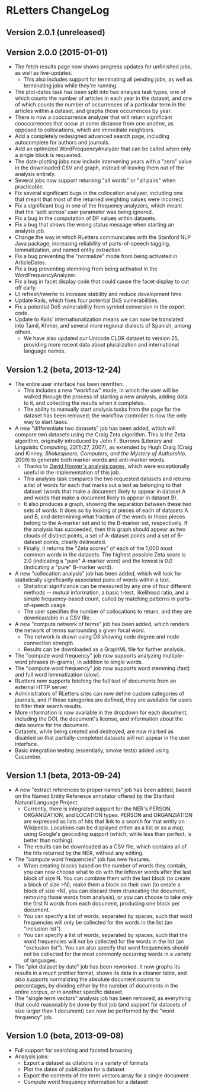 # RLetters ChangeLog

## Version 2.0.1 (unreleased)


## Version 2.0.0 (2015-01-01)

*   The fetch results page now shows progress updates for unfinished jobs, as well as live-updates.
    -   This also includes support for terminating all pending jobs, as well as terminating jobs while they're running.
*   The plot-dates task has been split into two analysis task types, one of which counts the number of articles in each year in the dataset, and one of which counts the number of occurrences of a particular term in the articles within a dataset, and graphs those occurrences by year.
*   There is now a cooccurrence analyzer that will return significant cooccurrences that occur at some distance from one another, as opposed to collocations, which are immediate neighbors.
*   Add a completely redesigned advanced search page, including autocomplete for authors and journals.
*   Add an optimized WordFrequencyAnalyzer that can be called when only a single block is requested.
*   The date-plotting jobs now include intervening years with a "zero" value in the downloaded CSV and graph, instead of leaving them out of the analysis entirely.
*   Several jobs now support returning "all words" or "all pairs" when practicable.
*   Fix several significant bugs in the collocation analyzer, including one that meant that most of the returned weighting values were incorrect.
*   Fix a significant bug in one of the frequency analyzers, which meant that the 'split across' user parameter was being ignored.
*   Fix a bug in the computation of DF values within datasets.
*   Fix a bug that shows the wrong status message when starting an analysis job.
*   Change the way in which RLetters communicates with the Stanford NLP Java package, increasing reliability of parts-of-speech tagging, lemmatization, and named entity extraction.
*   Fix a bug preventing the "normalize" mode from being activated in ArticleDates.
*   Fix a bug preventing stemming from being activated in the WordFrequencyAnalyzer.
*   Fix a bug in facet display code that could cause the facet display to cut off early.
*   UI refresh/rewrite to increase stability and reduce development time.
*   Update Rails, which fixes four potential DoS vulnerabilities.
*   Fix a potential DoS vulnerability from symbol conversion in the export code.
*   Update to Rails' internationalization means we can now be translated into Tamil, Khmer, and several more regional dialects of Spanish, among others.
    -   We have also updated our Unicode CLDR dataset to version 25, providing more recent data about pluralization and international language names.


## Version 1.2 (beta, 2013-12-24)

*   The entire user interface has been rewritten.
    *   This includes a new "workflow" mode, in which the user will be walked through the process of starting a new analysis, adding data to it, and collecting the results when it completes.
    *   The ability to manually start analysis tasks from the page for the dataset has been removed; the workflow controller is now the only way to start tasks.
*   A new "differentiate two datasets" job has been added, which will compare two datasets using the Craig Zeta algorithm.  This is the Zeta algorithm, originally introduced by John F. Burrows (Literary and Linguistic Computing, 22(1):27, 2007), as extended by Hugh Craig (Craig and Kinney, _Shakespeare, Computers, and the Mystery of Authorship,_ 2009) to generate both marker words and anti-marker words.
    *   Thanks to [David Hoover's analysis pages,](https://files.nyu.edu/dh3/public/TheZeta&IotaSpreadsheet.html) which were exceptionally useful in the implementation of this job.
    *   This analysis task compares the two requested datasets and returns a list of words for each that marks out a text as belonging to that dataset (words that make a document likely to appear in dataset A and words that make a document likely to appear in dataset B).
    *   It also produces a graph, showing the separation between these two sets of words.  It does so by looking at pieces of each of datasets A and B, and determining what fraction of the words in those pieces belong to the A-marker set and to the B-marker set, respectively.  If the analysis has succeeded, then this graph should appear as two clouds of distinct points, a set of A-dataset points and a set of B-dataset points, clearly delineated.
    *   Finally, it returns the "Zeta scores" of each of the 1,000 most common words in the datasets.  The highest possible Zeta score is 2.0 (indicating a "pure" A-marker word) and the lowest is 0.0 (indicating a "pure" B-marker word).
*   A new "collocation analysis" job has been added, which will look for statistically significantly associated pairs of words within a text.
    *   Statistical significance can be measured by any one of four different methods -- mutual information, a basic t-test, likelihood ratio, and a simple frequency-based count, culled by matching patterns in parts-of-speech usage.
    *   The user specifies the number of collocations to return, and they are downloadable in a CSV file.
*   A new "compute network of terms" job has been added, which renders the network of terms surrounding a given focal word.
    *   The network is drawn using D3 showing node degree and node connection strength.
    *   Results can be downloaded as a GraphML file for further analysis.
*   The "compute word frequency" job now supports analyzing multiple-word phrases (n-grams), in addition to single words.
*   The "compute word frequency" job now supports word stemming (fast) and full word lemmatization (slow).
*   RLetters now supports fetching the full text of documents from an external HTTP server.
*   Administrators of RLetters sites can now define custom categories of journals, and if these categories are defined, they are available for users to filter their search results.
*   More information is now available in the dropdown for each document, including the DOI, the document's license, and information about the data source for the document.
*   Datasets, while being created and destroyed, are now marked as disabled so that partially-completed datasets will not appear in the user interface.
*   Basic integration testing (essentially, smoke tests) added using Cucumber.


## Version 1.1 (beta, 2013-09-24)

*   A new "extract references to proper names" job has been added, based on the Named Entity Reference annotator offered by the Stanford Natural Language Project.
    *   Currently, there is integrated support for the NER's PERSON, ORGANIZATION, and LOCATION types.  PERSON and ORGANZIATION are expressed as lists of hits that link to a search for that entity on Wikipedia.  Locations can be displayed either as a list or as a map, using Google's geocoding support (which, while less than perfect, is better than nothing).
    *   The results can be downloaded as a CSV file, which contains all of the hits returned by the NER, without any editing.
*   The "compute word frequencies" job has new features.
    *   When creating blocks based on the number of words they contain, you can now choose what to do with the leftover words after the last block of size N.  You can combine them with the last block (to create a block of size >N), make them a block on their own (to create a block of size <N), you can discard them (truncating the document, removing those words from analysis), or you can choose to take *only* the first N words from each document, producing one block per document.
    *   You can specify a list of words, separated by spaces, such that word frequencies will only be collected for the words in the list (an "inclusion list").
    *   You can specify a list of words, separated by spaces, such that the word frequencies will *not* be collected for the words in the list (an "exclusion list").  You can also specify that word frequencies should not be collected for the most commonly occurring words in a variety of languages.
*   The "plot dataset by date" job has been reworked.  It now graphs its results in a much prettier format, shows its data in a cleaner table, and also supports normalizing the absolute document counts to percentages, by dividing either by the number of documents in the entire corpus, or in another specific dataset.
*   The "single term vectors" analysis job has been removed, as everything that could reasonably be done by that job (and support for datasets of size larger than 1 document) can now be performed by the "word frequency" job.


## Version 1.0 (beta, 2013-09-08)

*   Full support for searching and faceted browsing
*   Analysis jobs:
    *   Export a dataset as citations in a variety of formats
    *   Plot the dates of publication for a dataset
    *   Export the contents of the term vectors array for a single document
    *   Compute word frequency information for a dataset
